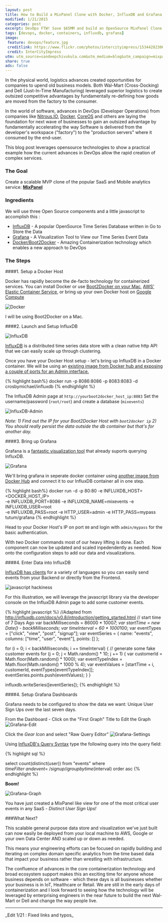 ```yaml
---
layout: post
title: How to Build a MixPanel Clone with Docker, InfluxDB and Grafana
modified: 1/21/2015
categories: post
excerpt: DevOps FTW! Save $65MM and build an OpenSource MixPanel Clone.
tags: [devops, docker, containers, influxdb, grafana]
image:
 feature: devops/feature.jpg
 creditlink: https://www.flickr.com/photos/intercityimpress/15344282306
 credit: InterCityImpress
utm: utm_source=sandeepchivukula.com&utm_medium=blog&utm_campaign=mixpanelclone
share: true
ads: false
---
```


In the physical world, logistics advances created opportunities for companies to upend old business models. Both Wal-Mart (Cross-Docking) and Dell (Just-In-Time Manufacturing) leveraged superior logistics to create outsized competitive advantages by fundamentally re-defining how goods are moved from the factory to the consumer. 

In the world of software, advances in DevOps (Developer Operations) from companies like [Nitrous.IO](https://www.nitrous.io/?{{page.utm}}), [Docker](http://www.docker.com/?{{page.utm}}), [CoreOS](http://www.coreos.com/?{{page.utm}}) and others are laying the foundation for next wave of businesses to gain an outsized advantage by fundamentally accelerating the way Software is delivered from the developer's workspace ("factory") to the "production servers" where it consumed by the end-user. 

This blog post leverages opensource technologies to show a practical example how the current advances in DevOps allow the rapid creation of complex services. 


### The Goal

Create a scalable MVP clone of the popular SaaS and Mobile analytics service: [__MixPanel__](http://blogs.wsj.com/venturecapital/2014/12/18/mixpanel-raises-65-million-to-build-predictive-data-tech/?{{page.utm}})

### Ingredients

We will use three Open Source components and a little javascript to accomplish this :

* [InfluxDB](http://www.influxdb.com/?{{page.utm}}) - A popular OpenSource Time Series Database written in Go to Store the Data
* [Grafana](http://grafana.org/?{{page.utm}}) - A Visualization Tool to View our Time Series Event Data
* [Docker/Boot2Docker](http://www.docker.com/?{{page.utm}}) - Amazing Containerization technology which enables a new approach to DevOps


### The Steps

####1. Setup a Docker Host

Docker has rapidly become the de-facto technology for containerized services. You can install Docker or use [Boot2Docker on your Mac](https://docs.docker.com/installation/mac/?{{page.utm}}), [AWS' Elastic Container Service](https://aws.amazon.com/ecs/?{{page.utm}}), or bring up your own Docker host on [Google Compute](https://cloud.google.com/compute/docs/containers/container_vms?{{page.utm}})

![Docker](/images/devops/docker-whale-home-logo-@2x.png)  

I will be using Boot2Docker on a Mac. 

####2. Launch and Setup InfluxDB

![InfluxDB](/images/devops/influx.jpeg)

[InfluxDB](http://influxdb.com/docs/v0.8/introduction/overview.html?{{page.utm}}) is a distributed time series data store with a clean native http API that we can easily scale up through clustering. 

Once you have your Docker Host setup - let's bring up InfluxDB in a Docker container. We will be using an [existing image from Docker hub and exposing a couple of ports for an Admin interface.](https://github.com/crosbymichael/influxdb-docker?{{page.utm}}) 

{% highlight bash%}
docker run -p 8086:8086 -p 8083:8083 -d crosbymichael/influxdb
{% endhighlight  %}

The InfluxDB Admin page at `http://yourboot2docker_host_ip:8083` 
Set the username/password (`root/root`) and create a database (`mixevents`)

![InfluxDB-Admin](/images/devops/influx-admin.png)


_Note: 1) Find out the IP for your Boot2Docker Host with `boot2docker ip` 2) You should really persist the data outside the db container but that's for another day._

####3. Bring up Grafana

Grafana is a [fantastic visualization tool](http://grafana.org/features/?{{page.utm}}) that already suports querying InfluxDB.

![Grafana](/images/devops/grafana.png)
  
We'll bring grafana in seperate docker container using [another image from Docker Hub](https://registry.hub.docker.com/u/tutum/grafana/?{{page.utm}}) and connect it to our InfluxDB container all in one step. 

{% highlight bash%}
docker run -d -p 80:80 -e INFLUXDB_HOST=<DOCKER_HOST_IP> \
-e INFLUXDB_PORT=8086 -e INFLUXDB_NAME=mixevents -e INFLUXDB_USER=root \
-e INFLUXDB_PASS=root -e HTTP_USER=admin -e HTTP_PASS=mypass tutum/grafana
{% endhighlight  %}

Head to your Docker Host's IP on port `80` and login with `admin/mypass` for the basic authentication. 

With _two_ Docker commands most of our heavy lifting is done. Each component can now be updated and scaled inpedendently as needed. Now onto the configuration steps to add our data and visualizations. 

####4. Enter Data into InfluxDB

[InfluxDB has clients](http://influxdb.com/docs/v0.8/client_libraries/javascript.html?{{page.utm}}) for a variety of languages so you can easily send events from your Backend or directly from the Frontend.

![javascript hackiness](/images/devops/javascript.png)

For this illustration, we will leverage the javascript library via the developer console on the InfluxDB Admin page to add some customer events.

{% highlight javascript %}
//Adapted from http://influxdb.com/docs/v0.8/introduction/getting_started.html
// start time of 7 Days Ago
var backMilliseconds = 86000 * 1000*7;
var startTime = new Date() - backMilliseconds;
var timeInterval = 60 * 1000*100;
var eventTypes = ["click", "view", "post", "signup"];
var eventSeries = {
  name: "events",
  columns: ["time", "user", "event"],
  points: []
};

for (i = 0; i < backMilliseconds; i += timeInterval) {
 // generate some fake customer events
  for (j = 0; j < Math.random() * 10; j += 1) {
    var customerId = Math.floor(Math.random() * 1000);
    var eventTypeIndex = Math.floor(Math.random() * 1000 % 4);
    var eventValues = [startTime + i, customerId, eventTypes[eventTypeIndex]];
    eventSeries.points.push(eventValues);
  }
}

influxdb.writeSeries([eventSeries]);
{% endhighlight %}

####4. Setup Grafana Dashboards
  
Grafana needs to be configured to show the data we want: Unique User Sign Ups over the last seven days.

From the Dashboard - Click on the "First Graph" Title to Edit the Graph
![Grafana-Edit](/images/devops/grafana-1.png)

Click the _Gear Icon_  and select "Raw Query Editor" 
![Grafana-Settings](/images/devops/grafana-2.png)

Using [InfluxDB's Query Syntax](http://influxdb.com/docs/v0.8/api/query_language.html?{{page.utm}}) type the following query into the query field: 

{% highlight sql %}

select count(distinct(user)) from "events" where $timeFilter \
and event =~/signup/i group by time($interval) order asc
{% endhighlight %}

  
__Boom!__  

![Grafana-Graph](/images/devops/grafana-graph.png)

You have just created a MixPanel like view for one of the most critical user events in any SaaS - _Distinct User Sign Ups!_ 

###What Next?

This scalable general purpose data store and visualization we've just built can now easily be deployed from your local machine to AWS, Google or your own Data Center AND scaled up or down as needed. 

This means your engineering efforts can be focused on rapidly building and iterating on complex domain specific analytics from the time based data that impact your business rather than wrestling with infrastructure.

The confluence of advances in the core containerization technology and broad ecosystem support makes this an exciting time for anyone whose business depends on software - which these days is all businesses whether your business is in IoT, Healthcare or Retail.  We are still in the early days of containerization and I look forward to seeing how the technology will be leveraged by enterprising engineers in the near future to build the next Wal-Mart or Dell and change the way people live.

<HR>
_Edit 1/21 : Fixed links and typos_